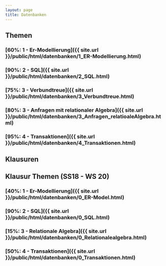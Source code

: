 ```yaml
---
layout: page
title: Datenbanken
---
```


## Themen
### [60%: 1 - Er-Modellierung]({{ site.url }}/public/html/datenbanken/1_ER-Modellierung.html)
### [90%: 2 - SQL]({{ site.url }}/public/html/datenbanken/2_SQL.html)
### [75%: 3 - Verbundtreue]({{ site.url }}/public/html/datenbanken/3_Verbundtreue.html)
### [80%: 3 - Anfragen mit relationaler Algebra]({{ site.url }}/public/html/datenbanken/3_Anfragen_relatioaleAlgebra.html)
### [95%: 4 - Transaktionen]({{ site.url }}/public/html/datenbanken/4_Transaktionen.html)

## Klausuren


## Klausur Themen (SS18 - WS 20)
### [40%: 1 - Er-Modellierung]({{ site.url }}/public/html/datenbanken/0_ER-Model.html)
### [90%: 2 - SQL]({{ site.url }}/public/html/datenbanken/0_SQL.html)
### [15%: 3 - Relationale Algebra]({{ site.url }}/public/html/datenbanken/0_Relationalealgebra.html)
### [50%: 4 - Transaktionen]({{ site.url }}/public/html/datenbanken/0_Transaktionen.html)
